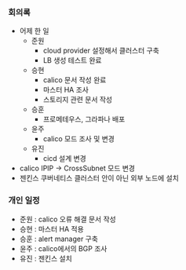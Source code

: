 ### 회의록

- 어제 한 일
    - 준원
        - cloud provider 설정해서 클러스터 구축
        - LB 생성 테스트 완료
    - 승현
        - calico 문서 작성 완료
        - 마스터 HA 조사
        - 스토리지 관련 문서 작성
    - 승훈
        - 프로메테우스, 그라파나 배포
    - 윤주
        - calico 모드 조사 및 변경
    - 유진
        - cicd 설계 변경
- calico IPIP → CrossSubnet 모드 변경
- 젠킨스 쿠버네티스 클러스터 안이 아닌 외부 노드에 설치

### 개인 일정

- 준원 : calico 오류 해결 문서 작성
- 승현 : 마스터 HA 적용
- 승훈 : alert manager 구축
- 윤주 : calico에서의 BGP 조사
- 유진 : 젠킨스 설치
